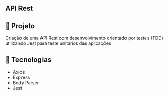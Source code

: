 ## API Rest


## 🚀 Projeto

Criação de uma API Rest com desenvolvimento orientado por testes (TDD) utilizando Jest para teste unitarios das aplicações

## 🔧 Tecnologias

- Axios
- Express
- Body Parser
- Jest